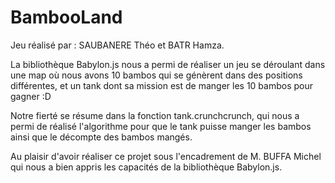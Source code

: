 # BambooLand

Jeu réalisé par : SAUBANERE Théo et BATR Hamza.

La bibliothèque Babylon.js nous a permi de réaliser un jeu se déroulant dans une map où nous avons 10 bambos qui se génèrent dans des positions différentes, et un tank dont sa mission est de manger les 10 bambos pour gagner :D

Notre fierté se résume dans la fonction tank.crunchcrunch, qui nous a permi de réalisé l'algorithme pour que le tank puisse manger les bambos ainsi que le décompte des bambos mangés.

Au plaisir d'avoir réaliser ce projet sous l'encadrement de M. BUFFA Michel qui nous a bien appris les capacités de la bibliothèque Babylon.js.
